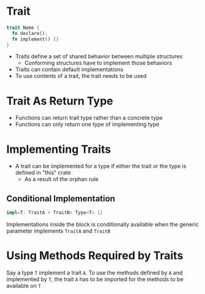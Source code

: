 # Trait

```rust
trait Name {
  fn declare();
  fn implement() {}
}
```

- Traits define a set of shared behavior between multiple structures
  - Conforming structures have to implement those behaviors
- Traits can contain default implementations
- To use contents of a trait, the trait needs to be used

# Trait As Return Type

- Functions can return trait type rather than a concrete type
- Functions can only return one type of implementing type

# Implementing Traits

- A trait can be implemented for a type if either the trait or the type is
  defined in "this" crate
  - As a result of the orphan rule

## Conditional Implementation

```rust
impl<T: TraitA + TraitB> Type<T> {}
```

Implementations inside the block is conditionally available when the generic
parameter implements `TraitA` and `TraitB`

# Using Methods Required by Traits

Say a type `T` implement a trait `A`. To use the methods defined by `A` and
implemented by `T`, the trait `A` has to be imported for the methods to be
available on `T`
